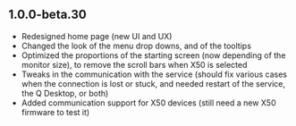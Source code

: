 ## 1.0.0-beta.30

* Redesigned home page (new UI and UX)
* Changed the look of the menu drop downs, and of the tooltips
* Optimized the proportions of the starting screen (now depending of the monitor size), to remove the scroll bars when X50 is selected
* Tweaks in the communication with the service (should fix various cases when the connection is lost or stuck, and needed restart of the service, the Q Desktop, or both)
* Added communication support for X50 devices (still need a new X50 firmware to test it)
